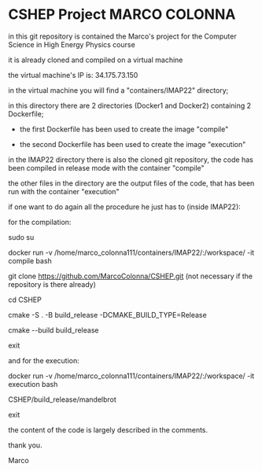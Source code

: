# CSHEP Project MARCO COLONNA

in this git repository is contained the Marco's project for the Computer Science in High Energy Physics course

it is already cloned and compiled on a virtual machine

the virtual machine's IP is: 34.175.73.150

in the virtual machine you will find a "containers/IMAP22" directory;

in this directory there are 2 directories (Docker1 and Docker2) containing 2 Dockerfile;

 - the first Dockerfile has been used to create the image "compile"

 - the second Dockerfile has been used to create the image "execution"

in the IMAP22 directory there is also the cloned git repository, the code has been compiled in release mode with the container "compile"

the other files in the directory are the output files of the code, that has been run with the container "execution"


if one want to do again all the procedure he just has to (inside IMAP22):


for the compilation:

sudo su

docker run -v /home/marco_colonna111/containers/IMAP22/:/workspace/ -it compile bash

git clone https://github.com/MarcoColonna/CSHEP.git (not necessary if the repository is there already)

cd CSHEP

cmake -S . -B build_release -DCMAKE_BUILD_TYPE=Release

cmake --build build_release

exit

and for the execution:

docker run -v /home/marco_colonna111/containers/IMAP22/:/workspace/ -it execution bash

CSHEP/build_release/mandelbrot

exit

the content of the code is largely described in the comments.

thank you.

Marco
